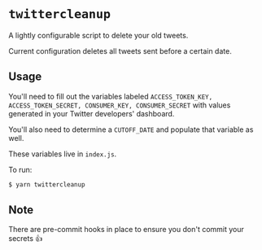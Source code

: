# `twittercleanup`

A lightly configurable script to delete your old tweets.

Current configuration deletes all tweets sent before a certain date.

## Usage

You'll need to fill out the variables labeled `ACCESS_TOKEN_KEY, ACCESS_TOKEN_SECRET, CONSUMER_KEY, CONSUMER_SECRET` with values generated in your Twitter developers' dashboard.

You'll also need to determine a `CUTOFF_DATE` and populate that variable as well.

These variables live in `index.js`.

To run:

```bash
$ yarn twittercleanup
```

## Note

There are pre-commit hooks in place to ensure you don't commit your secrets 👍